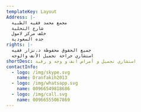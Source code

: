 ```yaml
---
templateKey: Layout
Address: |-
  مجمع محمد فقيه الطبية
  شارع التحلية
  خلف مركز لامول
  جده السعودية
rights: |-
  جميع الحقوق محفوظة د.نزار فقيه 
  استشاري جراحة تجميل الأنف والوجه
shortDesc: استشاري تجميل و أمراض انف و وجه و رقبة
contactInfo:
  - logo: /img/skype.svg
    name: Dranfakih2013
  - logo: /img/whatsapp.svg
    name: 00966549818686
  - logo: /img/call.svg
    name: 00966555067869
---
```


<!--
CV: |-
استشاري جراحه تجميل الانف و الوجه حاصل على الدكتوره الفرنسيه في جراحه امراض الانف و الاذن و الرقبه من اعرق جامعات العالم جامعه باريس سيت و حاصل على البورد الفرنسي للاختصاص الدقيق في في تجميل الانف و الوجه من جامعه دوز في باريس فرنسا , خبره ١٨سنه في تجميل الانف بمختلف تشوهاته الانف الافطس و الانف المنحرف و الانف الصقري و الانف المعكوف بالاضافة الى خبره مميزه في امراض الانف و الجيوب الانفيه و عمليات شد الوجه و الجفون و تشوهات الاذن -->
